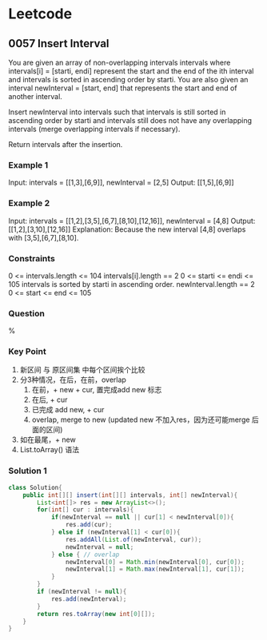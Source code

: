 # Leetcode

## 0057 Insert Interval

You are given an array of non-overlapping intervals intervals where intervals[i] = [starti, endi] represent the start and the end of the ith interval and intervals is sorted in ascending order by starti. You are also given an interval newInterval = [start, end] that represents the start and end of another interval.

Insert newInterval into intervals such that intervals is still sorted in ascending order by starti and intervals still does not have any overlapping intervals (merge overlapping intervals if necessary).

Return intervals after the insertion.

### Example 1

Input: intervals = [[1,3],[6,9]], newInterval = [2,5]
Output: [[1,5],[6,9]]

### Example 2

Input: intervals = [[1,2],[3,5],[6,7],[8,10],[12,16]], newInterval = [4,8]
Output: [[1,2],[3,10],[12,16]]
Explanation: Because the new interval [4,8] overlaps with [3,5],[6,7],[8,10].

### Constraints

0 <= intervals.length <= 104
intervals[i].length == 2
0 <= starti <= endi <= 105
intervals is sorted by starti in ascending order.
newInterval.length == 2
0 <= start <= end <= 105

### Question

%

### Key Point

1. 新区间 与 原区间集 中每个区间挨个比较
2. 分3种情况，在后，在前，overlap
   1. 在前，+ new + cur, 置完成add new 标志
   1. 在后, + cur
   1. 已完成 add new, + cur
   1. overlap, merge to new (updated new 不加入res，因为还可能merge 后面的区间)
3. 如在最尾，+ new
4. List.toArray() 语法

### Solution 1

```java
class Solution{
    public int[][] insert(int[][] intervals, int[] newInterval){
        List<int[]> res = new ArrayList<>();
        for(int[] cur : intervals){
            if(newInterval == null || cur[1] < newInterval[0]){
                res.add(cur);
            } else if (newInterval[1] < cur[0]){ 
                res.addAll(List.of(newInterval, cur));
                newInterval = null;
            } else { // overlap
                newInterval[0] = Math.min(newInterval[0], cur[0]);
                newInterval[1] = Math.max(newInterval[1], cur[1]);
            }
        }
        if (newInterval != null){
            res.add(newInterval);
        }
        return res.toArray(new int[0][]);
    }
}

```
